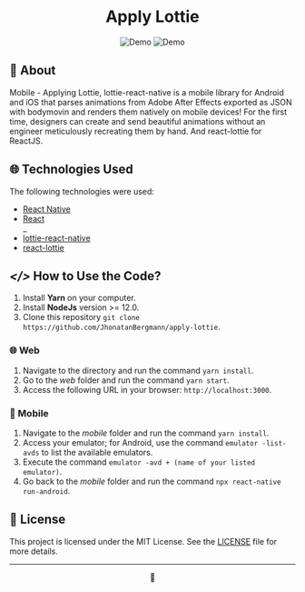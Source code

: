 <h1 align="center">
  Apply Lottie
  <br>
</h1>

<p align="center">
  <img src="readme-content/mobile.gif" alt="Demo" >
  <img src="readme-content/web.gif" alt="Demo" >
</p>

## 📅 About

Mobile - Applying Lottie, lottie-react-native is a mobile library for Android and iOS that parses animations from Adobe After Effects exported as JSON with bodymovin and renders them natively on mobile devices! For the first time, designers can create and send beautiful animations without an engineer meticulously recreating them by hand. And react-lottie for ReactJS.

## 🌐 Technologies Used

The following technologies were used:

- [React Native](https://reactnative.dev/)
- [React](https://reactjs.org/)
<br/>_
- [lottie-react-native](https://github.com/lottie-react-native/lottie-react-native)
- [react-lottie](https://www.npmjs.com/package/react-lottie)

## ***</>*** How to Use the Code?

1. Install **Yarn** on your computer.
1. Install **NodeJs** version >= 12.0.
1. Clone this repository `git clone https://github.com/JhonatanBergmann/apply-lottie`.

### 🌐 Web

1. Navigate to the directory and run the command `yarn install`.
1. Go to the *web* folder and run the command `yarn start`.
1. Access the following URL in your browser: `http://localhost:3000`.

### 📱 Mobile

1. Navigate to the *mobile* folder and run the command `yarn install`.
1. Access your emulator; for Android, use the command `emulator -list-avds` to list the available emulators.
1. Execute the command `emulator -avd + (name of your listed emulator)`.
1. Go back to the *mobile* folder and run the command `npx react-native run-android`.

## 📝 License

This project is licensed under the MIT License. See the [LICENSE](LICENSE) file for more details.

---

<p align="center">
  💜 
</p>
